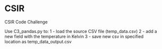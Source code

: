 # CSIR
CSIR Code Challenge

Use C3_pandas.py to:
1 - load the source CSV file (temp_data.csv)
2 - add a new field with the temperature in Kelvin
3 - save new csv in specified location as temp_data_output.csv

